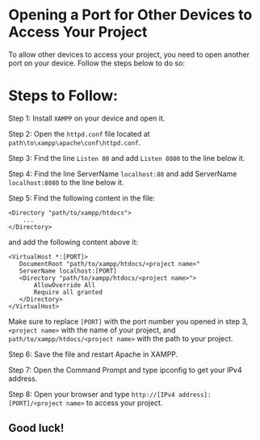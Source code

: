 # Opening a Port for Other Devices to Access Your Project
To allow other devices to access your project, you need to open another port on your device. Follow the steps below to do so:
# Steps to Follow:
Step 1: Install `XAMPP` on your device and open it.

Step 2: Open the `httpd.conf` file located at `path\to\xampp\apache\conf\httpd.conf`.

Step 3: Find the line `Listen 80` and add `Listen 8080` to the line below it.

Step 4: Find the line ServerName `localhost:80` and add ServerName `localhost:8080` to the line below it.

Step 5: Find the following content in the file:
```
<Directory "path/to/xampp/htdocs">
    ...
</Directory>
```
and add the following content above it:
```
<VirtualHost *:[PORT]>
   DocumentRoot "path/to/xampp/htdocs/<project name>"
   ServerName localhost:[PORT]
   <Directory "path/to/xampp/htdocs/<project name>">
       AllowOverride All
       Require all granted
   </Directory>
</VirtualHost>
```
Make sure to replace `[PORT]` with the port number you opened in step 3, `<project name>` with the name of your project, and `path/to/xampp/htdocs/<project name>` with the path to your project.

Step 6: Save the file and restart Apache in XAMPP.

Step 7: Open the Command Prompt and type ipconfig to get your IPv4 address.

Step 8: Open your browser and type `http://[IPv4 address]:[PORT]/<project name>` to access your project.

## Good luck!